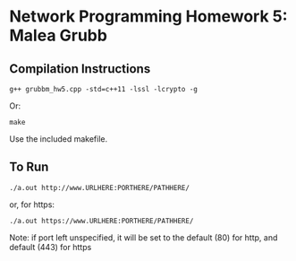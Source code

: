 # Network Programming Homework 5: Malea Grubb

## Compilation Instructions

    g++ grubbm_hw5.cpp -std=c++11 -lssl -lcrypto -g

Or:

    make

Use the included makefile.

## To Run

    ./a.out http://www.URLHERE:PORTHERE/PATHHERE/

or, for https:

    ./a.out https://www.URLHERE:PORTHERE/PATHHERE/

Note: if port left unspecified, it will be set to the default (80) for http, and default (443) for https
